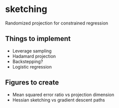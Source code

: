 # sketching

Randomized projection for constrained regression

## Things to implement
* Leverage sampling
* Hadamard projection
* Backstepping?
* Logistic regression

## Figures to create
* Mean squared error ratio vs projection dimension
* Hessian sketching vs gradient descent paths
